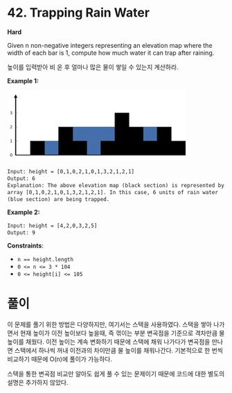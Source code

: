 # 42. Trapping Rain Water

**Hard**

Given n non-negative integers representing an elevation map where the width of each bar is 1, compute how much water it can trap after raining.

높이를 입력받아 비 온 후 얼마나 많은 물이 쌓일 수 있는지 계산하라.

**Example 1:**

![rainwatertrap](rainwatertrap.png)

```
Input: height = [0,1,0,2,1,0,1,3,2,1,2,1]
Output: 6
Explanation: The above elevation map (black section) is represented by array [0,1,0,2,1,0,1,3,2,1,2,1]. In this case, 6 units of rain water (blue section) are being trapped.
```

**Example 2:**

```
Input: height = [4,2,0,3,2,5]
Output: 9
```

**Constraints**:

- ```n == height.length```
- ```0 <= n <= 3 * 104```
- ```0 <= height[i] <= 105```

# 풀이

 이 문제를 풀기 위한 방법은 다양하지만, 여기서는 스택을 사용하였다. 스택을 쌓아 나가면서 현재 높이가 이전 높이보다 높을때, 즉 꺾이는 부분 변곡점을 기준으로 격차만큼 물 높이를 채웠다. 이전 높이는 계속 변화하기 때문에 스택에 채워 나가다가 변곡점을 만나면 스택에서 하나씩 꺼내 이전과의 차이만큼 물 높이를 채워나간다. 기본적으로 한 번씩 비교하기 때문에 O(n)에 풀이가 가능하다.

스택을 통한 변곡점 비교만 알아도 쉽게 풀 수 있는 문제이기 때문에 코드에 대한 별도의 설명은 추가하지 않았다.
